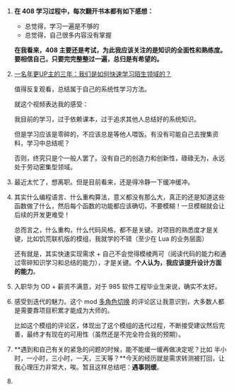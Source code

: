 1. **在 408 学习过程中，每次翻开书本都有如下感想：**
   - 总觉得，学习一遍是不够的
   - 总觉得，自己很多内容没有掌握

   **在我看来，408 主要还是考试，为此我应该关注的是知识的全面性和熟练度。要相信自己，只要完完整整过一遍，总归是有希望的。**


2. [一名年更UP主的三年：我们是如何快速学习陌生领域的？](https://www.bilibili.com/video/BV1QnGhzpEfF)

   值得反复观看，总结属于自己的系统性学习方法。

   就这个视频表达我的感受：

   我目前的学习，过于依赖课本，过于追求其他人总结好的系统知识。

   但是学习应该是零碎的，不应该总是等他人喂饭。有没有可能自己去搜集资料，学习中总结呢？

   否则，终究只是个一般人罢了。没有自己的创造力和创新性，碌碌无为，永远处于劳动密集型领域。


3. 最近太忙了，想离职。但是目前看来，还是得冷静一下缓冲缓冲。
4. 其实什么编程语言、什么重构算法，意义都没有那么大，真正的还是知道这些函数做了什么，然后每个函数的功能都应该确切，不要模糊！一旦模糊就会让后续的开发更难受！
   
   总而言之，什么重构，什么代码风格，都不是关键。对项目的熟悉度才是关键，比如饥荒联机版的模组，我就学的不错（至少在 Lua 的业务层面）

   还有就是，其实快速实现需求 + 自己不会觉得模棱两可（阅读代码的能力和通过零碎知识学习和总结的能力），才是关键。**个人认为，我应该提升设计方面的能力**。
5. 入职华为 OD + 薪资不满意，对于 985 软件工程毕业生来说，确实不太好。
6. 感受到迭代的魅力。这个 mod [多角色切换](https://steamcommunity.com/sharedfiles/filedetails/?id=2744733876) 的评论区让我意识到，大多数人都是需要靠项目积累才能成为大师的。

   比如这个模组的评论区，体现出了这个模组的迭代过程，不断接受建议然后完善，最终才有现在的可用性（虽然还是不完全符合我的预期）。
7. **遇到和自己有关的紧急的问题的时候，能不能缓一缓再做决定呢？比如 半小时，一小时，三小时，一天，三天等？**今天的经历就是需求转测被打回，让我心理压力非常大，唉。暂且这样总结吧：**遇事则缓**。
8. 
